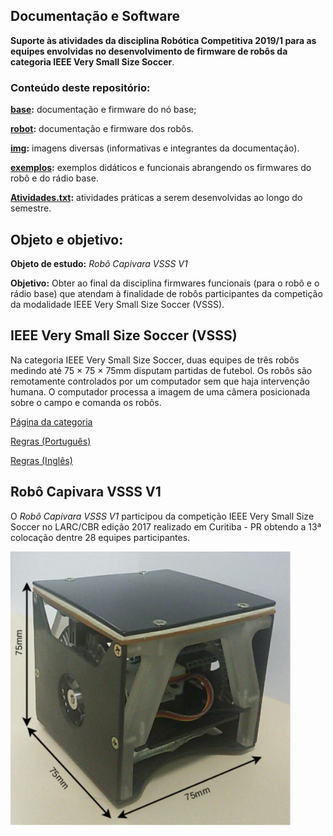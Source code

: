 ## Documentação e Software  

**Suporte às atividades da disciplina Robótica Competitiva 2019/1 para as equipes envolvidas no desenvolvimento de firmware de robôs da categoria IEEE Very Small Size Soccer**.

### **Conteúdo deste repositório:**


**[base](base/):** documentação e firmware do nó base;  

**[robot](robot/):** documentação e firmware dos robôs. 

**[img](img/):** imagens diversas (informativas e integrantes da documentação).

**[exemplos](exemplos/):** exemplos didáticos e funcionais abrangendo os firmwares do robô e do rádio base. 

**[Atividades.txt](Atividades.txt):** atividades práticas a serem desenvolvidas ao longo do semestre.

## Objeto e objetivo:

**Objeto de estudo:** *Robô Capivara VSSS V1*

**Objetivo:** Obter ao final da disciplina firmwares funcionais (para o robô e o rádio base) que atendam à finalidade de robôs participantes da competição da modalidade IEEE Very Small Size Soccer (VSSS).

## IEEE Very Small Size Soccer (VSSS)

Na categoria IEEE Very Small Size Soccer, duas equipes de três robôs medindo até 75 × 75 × 75mm disputam partidas de futebol. Os robôs são remotamente controlados por um computador sem que haja intervenção humana. O computador processa a imagem de uma câmera posicionada sobre o campo e comanda os robôs.

<a href="http://www.cbrobotica.org/?page_id=81" target="_blank">Página da categoria</a>

<a href="http://www.cbrobotica.org/wp-content/uploads/2014/03/VerySmall2009_ptbr.pdf" target="_blank">Regras (Português)</a>

<a href="http://www.cbrobotica.org/wp-content/uploads/2014/03/VerySmall2008_en.pdf" target="_blank">Regras (Inglês)</a>



## Robô Capivara VSSS V1

O *Robô Capivara VSSS V1* participou da competição IEEE Very Small Size Soccer no LARC/CBR edição 2017 realizado em Curitiba - PR obtendo a 13ª colocação dentre 28 equipes participantes. 

<img src="https://github.com/alex-co/vsss/blob/master/img/robo_vsss_v1.png" width="450">
